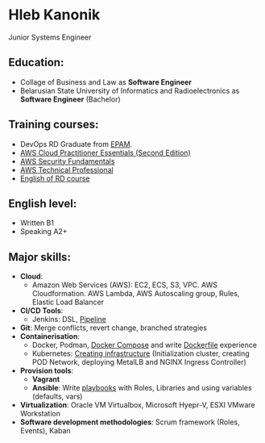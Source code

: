 Hleb Kanonik
=
Junior Systems Engineer


Education:
-
- Collage of Business and Law as **Software Engineer**
- Belarusian State University of Informatics and Radioelectronics as **Software Engineer** (Bachelor) 


Training courses:
-
- DevOps RD Graduate from [EPAM](epam.com).
- [AWS Cloud Practitioner Essentials (Second Edition)](https://www.dropbox.com/s/dkbhwx9ervuqdbt/AWS%20Cloud%20Practitioner%20Essentials%20%28Second%20Edition%29.pdf?dl=0)
- [AWS Security Fundamentals](https://www.dropbox.com/s/rou6kylw3k8iu14/AWS%20Security%20Fundamentals.pdf?dl=0)
- [AWS Technical Professional](https://www.dropbox.com/s/svqplanotakymrd/AWS%20Training%20%26%20Certification%20-%20Certicate%20of%20Completion-assessment.pdf?dl=0)
- [English of RD course](https://www.dropbox.com/s/olytr0mkzqsrlen/English%20of%20RD.pdf?dl=0)

English level:
-
- Written B1
- Speaking A2+

Major skills:
-
- **Cloud**:
    - Amazon Web Services (AWS): EC2, ECS, S3, VPC. AWS Cloudformation. AWS Lambda, AWS Autoscaling group, Rules, Elastic Load Balancer
- **CI/CD Tools**: 
    - Jenkins: DSL, [Pipeline](https://github.com/Cyberglamdring/helpRepo/blob/master/Jenkins/Jenkinsfile)
- **Git**: Merge conflicts, revert change, branched strategies
- **Containerisation**:
    - Docker, Podman, [Docker Compose](https://github.com/Cyberglamdring/docker/tree/master/Day3/docker-compose) and write [Dockerfile](https://github.com/Cyberglamdring/docker/tree/master/Day2/Dockerfiles) experience 
    - Kubernetes: [Creating infrastructure](https://github.com/Cyberglamdring/helpRepo/blob/master/k8s/scripts/k8s-master-install.sh) (Initialization cluster, creating POD Network, deploying MetalLB and NGINX Ingress Controller)
- **Provision tools**: 
    - **Vagrant** 
    - **Ansible**: Write [playbooks](https://github.com/Cyberglamdring/ansible/tree/master/Day04) with Roles, Libraries and using variables (defaults, vars)
- **Virtualization**: Oracle VM Virtualbox, Microsoft Hyepr-V, ESXI VMware Workstation
- **Software development methodologies**: Scrum framework (Roles, Events), Kaban
